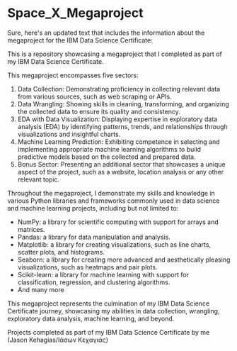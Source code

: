 # Space_X_Megaproject

Sure, here's an updated text that includes the information about the megaproject for the IBM Data Science Certificate:

This is a repository showcasing a megaproject that I completed as part of my IBM Data Science Certificate.

This megaproject encompasses five sectors:

1. Data Collection: Demonstrating proficiency in collecting relevant data from various sources, such as web scraping or APIs.
2. Data Wrangling: Showing skills in cleaning, transforming, and organizing the collected data to ensure its quality and consistency.
3. EDA with Data Visualization: Displaying expertise in exploratory data analysis (EDA) by identifying patterns, trends, and relationships through visualizations and insightful charts.
4. Machine Learning Prediction: Exhibiting competence in selecting and implementing appropriate machine learning algorithms to build predictive models based on the collected and prepared data.
5. Bonus Sector: Presenting an additional sector that showcases a unique aspect of the project, such as a website, location analysis or any other relevant topic.

Throughout the megaproject, I demonstrate my skills and knowledge in various Python libraries and frameworks commonly used in data science and machine learning projects, including but not limited to:

- NumPy: a library for scientific computing with support for arrays and matrices.
- Pandas: a library for data manipulation and analysis.
- Matplotlib: a library for creating visualizations, such as line charts, scatter plots, and histograms.
- Seaborn: a library for creating more advanced and aesthetically pleasing visualizations, such as heatmaps and pair plots.
- Scikit-learn: a library for machine learning with support for classification, regression, and clustering algorithms.
- And many more

This megaproject represents the culmination of my IBM Data Science Certificate journey, showcasing my abilities in data collection, wrangling, exploratory data analysis, machine learning, and beyond.

Projects completed as part of my IBM Data Science Certificate by me (Jason Kehagias/Ιάσων Κεχαγιάς)
